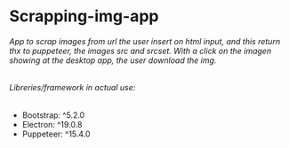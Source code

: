 # Scrapping-img-app

###### App to scrap images from url the user insert on html input, and this return thx to puppeteer, the images src and srcset. With a click on the imagen showing at the desktop app, the user download the img.

###### Libreries/framework in actual use:
  - Bootstrap: ^5.2.0 
  - Electron: ^19.0.8 
  - Puppeteer: ^15.4.0
 

